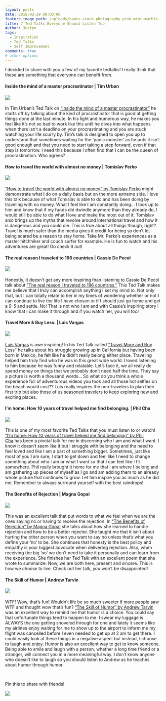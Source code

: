 ```yaml
---
layout: posts
date: 2018-03-29 00:00:00
feature-image_path: /uploads/haute-stock-photography-pink-mint-marble-final-15.jpg
title: 7 Ted Talks Everyone Should Listen Too
Author: Justyn
tags:
  - Inspiration
  - Ted Talks
  - Self Improvement
comments: true
# other options
---
```


I decided to share with you a few of my favorite tedtalks! I really think that these are something that everyone can benefit from.&nbsp;

#### Inside the mind of a master procrastinator | Tim Urban

#### ![](/uploads/master-procrastinator-by-tim-urban1.PNG)

In Tim Urban’s Ted Talk on [“Inside the mind of a master procrastinator”](https://www.youtube.com/watch?v=arj7oStGLkU) he starts off by talking about the kind of procrastinator that is good at getting things done at the last minute. In his light and humorous way, he makes you feel like it’s not so bad to work like this until he dives into what happens when there isn’t a deadline on your procrastinating and you are stuck watching your life scurry by. Tim’s talk is designed to open you up to understand that sometimes waiting for the ‘panic monster’ as he puts it isn’t good enough and that you need to start taking a step forward, even if that step is tomorrow. I need this because I often find that I can be the queen of procrastination. Who agrees?

#### How to travel the world with almost no money | Tomislav Perko

#### ![](/uploads/how-to-travel-the-world-with-almost-no-money-by-tomislav-perko1.PNG)

[“How to travel the world with almost no money” by Tomislav Perko](https://www.youtube.com/watch?v=R7vmHGAshi8) might demonstrate what I do on a daily basis but on the more extreme side. I love this talk because of what Tomislav is able to do and has been doing by traveling with no money. What I feel like I am constantly doing… I look up to him and know that if my funds did dwindle anymore than they already do, I would still be able to do what I love and make the most out of it. Tomislav also brings up the myths that revolve around international travel and how it is dangerous and you could die. This is true about all things though, right? Travel is much safer than the media gives it credit for being so don’t let being scared be a reason to stay home. Take Mr. Perko’s experiences as a master hitchhiker and couch surfer for example. He is fun to watch and his adventures are great! Go check it out!

#### The real reason I traveled to 196 countries | Cassie De Pecol

#### ![](/uploads/the-real-reason-i-traveled-to-196-countries-by-cassie-de-pecol1.PNG)

Honestly, it doesn’t get any more inspiring than listening to Cassie De Pecol talk about [“The real reason I traveled to 196 countries.”](https://www.youtube.com/watch?v=gMM-mr4CTY0) This Ted Talk makes me believe that I truly can accomplish anything I set my mind to. Not only that, but I can totally relate to her in my times of wondering whether or not I can continue to live the life I have chosen or if I should just go home and get a 9-5 and settle. No! That is not who I am and with Cassie’s inspiring story I know that I can make it through and if you watch her, you will too!

#### Travel More & Buy Less. | Luis Vargas

#### ![](/uploads/travel-more-and-buy-less-by-luis-vargas1.PNG)

[Luis Vargas](https://www.youtube.com/watch?v=AlCqyZEXM1I) is awe inspiring! In his Ted Talk called [“Travel More and Buy Less”](https://www.youtube.com/watch?v=AlCqyZEXM1I) he talks about his struggle growing up in California but having been born in Mexico, he felt like he didn’t really belong either place. Traveling helped him truly find who he was in this great wide world. I loved listening to him because he was funny and relatable. Let’s face it, we all really do spend money on things that we probably don’t need half the time. They say a picture is worth a thousand words… So what do you think a whole experience full of adventurous videos you took and all those hot selfies on the beach would cost?? Luis really inspires the non-travelers to plan their first trip but also those of us seasoned travelers to keep exploring new and exciting places.

#### I’m home: How 10 years of travel helped me find belonging. | Phil Cha

#### ![](/uploads/how-10-years-of-travel-helped-me-find-belonging-by-phil-cha1.PNG)

This is one of my most favorite Ted Talks that you must listen to or watch! [“I’m home: How 10 years of travel helped me find belonging” by Phil Cha](https://www.youtube.com/watch?v=bXBgitBX5Q0)&nbsp;has been a pivotal talk for me in discerning who I am and what I want. I know it doesn’t seem like it but I struggle with belonging and the need to feel loved and like I am a part of something bigger. Sometimes, just like most of you I am sure, I start to get down and feel like I need to change something about who I am or what I want so that I can feel like I fit somewhere. Phil really brought it home for me that I am where I belong and am gathering up pieces of myself as I go and am adding them to an already whole picture that continues to grow. Let him inspire you as much as he did me. Remember to always surround yourself with the best raindrops!

#### The Benefits of Rejection | Magna Gopal

#### ![](/uploads/benefits-of-rejection-by-magna-gopal1.PNG)

This was an excellent talk that put words to what we feel when we are the ones saying no or having to receive the rejection. In [“The Benefits of Rejection” by Magna Gopal](https://www.youtube.com/watch?v=5lE-tbb-R_A) she talks about how she learned to handle rejection and how to be a better rejector. She taught me that it isn’t about hurting the other person when you want to say no unless that’s what you define your ‘no’ to be. She continues that honesty is the best policy and empathy is your biggest advocate when delivering rejection. Also, when receiving the big ‘no’ we don’t need to take it personally and can learn from the experience. She finishes her Ted Talk with an excellent poem that she wrote to summarize: Now, we are both here, present and sincere. This is how we choose to live. Check out her talk, you won’t be disappointed!

#### The Skill of Humor | Andrew Tarvin

#### ![](/uploads/the-skill-of-humor-by-andrew-tarvin1.PNG)

WTF! Wow, that’s fun! Wouldn’t life be so much sweeter if more people saw WTF and thought wow that’s fun? [“The Skill of Humor” by Andrew Tarvin](https://www.youtube.com/watch?v=MdZAMSyn_As) was an excellent way to remind me that humor is a choice. You could say that unfortunate things tend to happen to me. I swear my luggage is ALWAYS the one getting shoveled through for one and lately it seems like my airlines enjoy waiting for me to show up to the airport to inform me my flight was cancelled before I even needed to get up at 2 am to get there. I could easily look at these things in a negative aspect but instead, I choose to laugh and enjoy. Humor is also an excellent way to get to know someone. Being able to smile and laugh with a person, whether a long time friend or a stranger, will connect you in a more meaningful way. I don’t know anyone who doesn’t like to laugh so you should listen to Andrew as he teaches about humor through humor.

&nbsp;

Pin this to share with friends!

![](/uploads/7-ted-talks.png)
